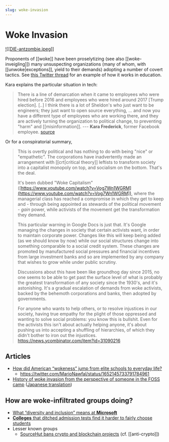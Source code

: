 ```yaml
---
slug: woke-invasion
---
```



# Woke Invasion

[![[DIE-antzombie.jpeg]]](https://twitter.com/ConceptualJames/status/1496602448018001931)

Proponents of [[woke]] have been proselytizing (see also [[woke-inveigling]]) many unsuspecting organizations (many of whom, with [[unwoke|exceptions]], yield to their demands) adopting a number of covert tactics.  See [this Twitter thread](https://old.reddit.com/r/TheMotte/comments/orsvle/culture_war_roundup_for_the_week_of_july_26_2021/h6woer9/?sort=top) for an example of how it works in education.

Kara explains the particular situation in tech:

> There is a line of demarcation when it came to employees who were hired before 2016 and employees who were hired around 2017 [Trump election]. [..] I think there is a lot of Sheldon's who just want to be engineers; they just want to open source everything, ... and now you have a different type of employees who are working there, and they are actively turning the organization to political change, to preventing "harm" and [[misinformation]].  --- **Kara Frederick**, former Facebook employee. [source](https://twitter.com/Heritage/status/1491796241386074118)

Or for a conspiratorial summary,

> This is overtly political and has nothing to do with being "nice" or "empathetic". The corporations have inadvertently made an arrangement with [[crt|critical theory]] leftists to transform society into a capitalist monopoly on top, and socialism on the bottom. That's the deal.
>
> It's been dubbed "Woke Capitalism" ([https://www.youtube.com/watch?v=Vog7Wn1WGRM](https://www.youtube.com/watch?v=Vog7Wn1WGRM)), where the managerial class has reached a compromise in which they get to keep and - through being appointed as stewards of the political movement - _gain_ power, while activists of the movement get the transformation they demand.
>
> This particular warning in Google Docs is just that. It's Google managing the changes in society that certain activists want, in order to maintain corporate power. Changes like this will keep being added (as we should know by now) while our social structures change into something comparable to a social credit system. These changes are promoted by manufactured social pressures and financial incentives from large investment banks and so are implemented by any company that wishes to grow while under public scrutiny.
>
> Discussions about this have been like groundhog day since 2015, no one seems to be able to get past the surface level of what is probably the greatest transformation of any society since the 1930's, and it's astonishing. It's a gradual escalation of demands from woke activists, backed by the behemoth corporations and banks, then adopted by governments.
> 
> For anyone who wants to help others, or to resolve injustices in our society, having true empathy for the plight of those oppressed and wanting to solve social problems: you know this is bullshit. Even for the activists this isn't about actually helping anyone, it's about pushing us into accepting a shuffling of hierarchies, of which they didn't bother to iron out the injustices. https://news.ycombinator.com/item?id=31090216

## Articles

- [How did American “wokeness” jump from elite schools to everyday life?](https://old.reddit.com/r/TheMotte/comments/pecd0o/culture_war_roundup_for_the_week_of_august_30_2021/hbklxdw/?sort=top)
  - https://twitter.com/MarioNawfal/status/1652145733791784961
- [History of woke invasion from the perspective of someone in the FOSS camp](https://gleasonator.com/@PhenomX6@fedi.pawlicker.com/posts/AMUMdYJWpMpLyeFAy8) ([Japanese translation](https://web.gnusocial.jp/post/2022/08/21/))

## How are woke-infiltrated groups doing?

- [What “diversity and inclusion” means at **Microsoft**](https://news.ycombinator.com/item?id=33165844)
- [**Colleges** that ditched admission tests find it harder to fairly choose students](https://news.ycombinator.com/item?id=33298336)
- Lesser known groups
  - [SourceHut bans crypto and blockchain projects](https://news.ycombinator.com/item?id=33403780) (cf. [[anti-crypto]])
